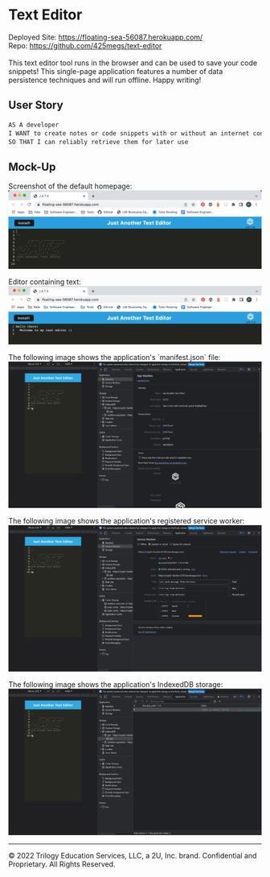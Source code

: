 # Text Editor

Deployed Site: https://floating-sea-56087.herokuapp.com/<br>
Repo: https://github.com/425megs/text-editor
<br><br>
This text editor tool runs in the browser and can be used to save your code snippets! This single-page application features a number of data persistence techniques and will run offline. Happy writing!


## User Story

```md
AS A developer
I WANT to create notes or code snippets with or without an internet connection
SO THAT I can reliably retrieve them for later use
```

## Mock-Up

Screenshot of the default homepage:
![](./Assets/default.png)

Editor containing text:
![](./Assets/text.png)

The following image shows the application's \`manifest.json` file:
![](./Assets/01-manifest.png)

The following image shows the application's registered service worker:
![](./Assets/02-service-worker.png)

The following image shows the application's IndexedDB storage:
![](./Assets/03-idb-storage.png)



- - -
© 2022 Trilogy Education Services, LLC, a 2U, Inc. brand. Confidential and Proprietary. All Rights Reserved.
